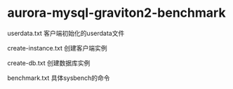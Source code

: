 # aurora-mysql-graviton2-benchmark

userdata.txt 客户端初始化的userdata文件

create-instance.txt 创建客户端实例

create-db.txt 创建数据库实例

benchmark.txt 具体sysbench的命令

